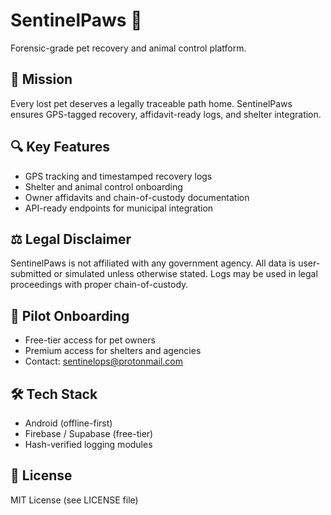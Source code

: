 # SentinelPaws 🐾  
Forensic-grade pet recovery and animal control platform.

## 🚨 Mission  
Every lost pet deserves a legally traceable path home. SentinelPaws ensures GPS-tagged recovery, affidavit-ready logs, and shelter integration.

## 🔍 Key Features  
- GPS tracking and timestamped recovery logs  
- Shelter and animal control onboarding  
- Owner affidavits and chain-of-custody documentation  
- API-ready endpoints for municipal integration

## ⚖️ Legal Disclaimer  
SentinelPaws is not affiliated with any government agency. All data is user-submitted or simulated unless otherwise stated. Logs may be used in legal proceedings with proper chain-of-custody.

## 🧪 Pilot Onboarding  
- Free-tier access for pet owners  
- Premium access for shelters and agencies  
- Contact: sentinelops@protonmail.com

## 🛠️ Tech Stack  
- Android (offline-first)  
- Firebase / Supabase (free-tier)  
- Hash-verified logging modules

## 📜 License  
MIT License (see LICENSE file)
